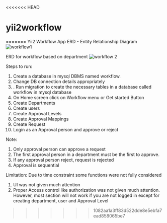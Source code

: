<<<<<<< HEAD
# yii2workflow
=======
Yii2 Workflow App
ERD - Entity Relationship Diagram 
![workflow1](https://user-images.githubusercontent.com/32240704/136833257-363e7cbe-31e1-4bdd-b884-74cc80bbb027.PNG)

ERD for workflow based on department
![workflow 2](https://user-images.githubusercontent.com/32240704/136833259-c164ee31-c022-4631-8f5a-54d03e459441.PNG)

Steps to run:

1. Create a database in mysql DBMS named workflow.
2. Change DB connection details appropriately
3. . Run migration to create the necessary tables in a database called workflow in mysql database
4. On Home screen click on Workflow menu or Get started Button
5. Create Departments
6. Create users
7. Create Approval Levels
8. Create Approval Mappings 
9. Create Request
10. Login as an Approval person and approve or reject

Note:
1. Only approval person can approve a request
2. The first approval person in a department must be the first to approve.
3. If any approval person reject, request is rejected
4. Approval is sequential

Limitation: Due to time constraint some functions were not fully considered
1. UI was not given much attention
2. Proper Access control like authorization was not given much attention. However, most section will not work if you are not logged in except for creating  department, user and Approval Level
>>>>>>> 1082aa1a3ff83d522dde8e5ebfa7ead858065be7
